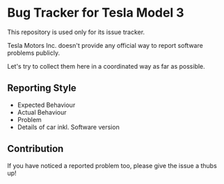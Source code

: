 # Bug Tracker for Tesla Model 3

This repository is used only for its issue tracker. 

Tesla Motors Inc. doesn't provide any official way to report software problems publicly. 

Let's try to collect them here in a coordinated way as far as possible. 

## Reporting Style
* Expected Behaviour
* Actual Behaviour
* Problem
* Details of car inkl. Software version

## Contribution
If you have noticed a reported problem too, please give the issue a thubs up!
